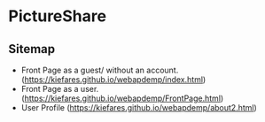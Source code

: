 # PictureShare
## Sitemap

* Front Page as a guest/ without an account. (https://kiefares.github.io/webapdemp/index.html)
* Front Page as a user. (https://kiefares.github.io/webapdemp/FrontPage.html)
* User Profile (https://kiefares.github.io/webapdemp/about2.html)
